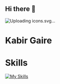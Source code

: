 ## Hi there 👋

<!--
**kabirgaire0/kabirgaire0** is a ✨ _special_ ✨ repository because its `README.md` (this file) appears on your GitHub profile.

Here are some ideas to get you started:

- 🔭 I’m currently working on ...
- 🌱 I’m currently learning ...
- 👯 I’m looking to collaborate on ...
- 🤔 I’m looking for help with ...
- 💬 Ask me about ...
- 📫 How to reach me: ...
- 😄 Pronouns: ...
- ⚡ Fun fact: ...
-->
![Uploading icons.svg…]()


# Kabir Gaire

# Skills

[![My Skills](https://skillicons.dev/icons?i=js,ts,nodejs,php,mysql)](https://skillicons.dev)
